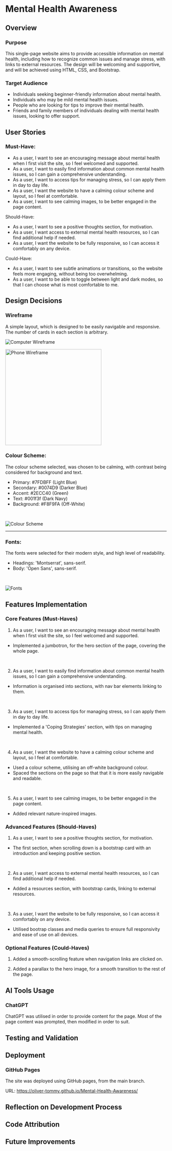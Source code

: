 
# Mental Health Awareness

## Overview

### Purpose

This single-page website aims to provide accessible information on mental health, including how to recognize common issues and manage stress, with links to external resources. The design will be welcoming and supportive, and will be achieved using HTML, CSS, and Bootstrap.

### Target Audience

- Individuals seeking beginner-friendly information about mental health.
- Individuals who may be mild mental health issues.
- People who are looking for tips to improve their mental health.
- Friends and family members of individuals dealing with mental health issues, looking to offer support.

## User Stories

### Must-Have:

- As a user, I want to see an encouraging message about mental health when I first visit the site, so I feel welcomed and supported.
- As a user, I want to easily find information about common mental health issues, so I can gain a comprehensive understanding.
- As a user, I want to access tips for managing stress, so I can apply them in day to day life.
- As a user, I want the website to have a calming colour scheme and layout, so I feel at comfortable.
- As a user, I want to see calming images, to be better engaged in the page content.

Should-Have:

- As a user, I want to see a positive thoughts section, for motivation.
- As a user, I want access to external mental health resources, so I can find additional help if needed.
- As a user, I want the website to be fully responsive, so I can access it comfortably on any device.

Could-Have:

- As a user, I want to see subtle animations or transitions, so the website feels more engaging, without being too overwhelming.
- As a user, I want to be able to toggle between light and dark modes, so that I can choose what is most comfortable to me.

## Design Decisions

### Wireframe

A simple layout, which is designed to be easily navigable and responsive. The number of cards in each section is arbitrary.

![Computer Wireframe](assets/images/Mental-Health-Awareness-Wireframe.png)

<img src="assets/images/iPhone mental health.png" alt="Phone Wireframe" width=300>

### Colour Scheme:

The colour scheme selected, was chosen to be calming, with contrast being considered for background and text.
- Primary: #7FDBFF (Light Blue)
- Secondary: #0074D9 (Darker Blue) 
- Accent: #2ECC40 (Green)
- Text: #001f3f (Dark Navy)
- Background: #F8F9FA (Off-White)

<br>

![Colour Scheme](assets/images/colourscheme.png)

---



### Fonts:

The fonts were selected for their modern style, and high level of readability.
- Headings: 'Montserrat', sans-serif.
- Body: 'Open Sans', sans-serif.

<br>

![Fonts](assets/images/fonts.png)

## Features Implementation

### Core Features (Must-Haves)

1. As a user, I want to see an encouraging message about mental health when I first visit the site, so I feel welcomed and supported.
- Implemented a jumbotron, for the hero section of the page, covering the whole page.

<br>

2. As a user, I want to easily find information about common mental health issues, so I can gain a comprehensive understanding.
- Information is organised into sections, with nav bar elements linking to them.

<br>

3. As a user, I want to access tips for managing stress, so I can apply them in day to day life.
- Implemented a 'Coping Strategies' section, with tips on managing mental health.

<br>

4. As a user, I want the website to have a calming colour scheme and layout, so I feel at comfortable.
- Used a colour scheme, utilising an off-white background colour.
- Spaced the sections on the page so that that it is more easily navigable and readable.

<br>

5. As a user, I want to see calming images, to be better engaged in the page content.
- Added relevant nature-inspired images.

### Advanced Features (Should-Haves)

1. As a user, I want to see a positive thoughts section, for motivation.
- The first section, when scrolling down is a bootstrap card with an introduction and keeping positive section.

<br>

2. As a user, I want access to external mental health resources, so I can find additional help if needed.
- Added a resources section, with bootstrap cards, linking to external resources.

<br>

3. As a user, I want the website to be fully responsive, so I can access it comfortably on any device.
- Utilised bootrap classes and media queries to ensure full responsivity and ease of use on all devices.

### Optional Features (Could-Haves)

1. Added a smooth-scrolling feature when navigation links are clicked on.

2. Added a parallax to the hero image, for a smooth transition to the rest of the page.

## AI Tools Usage

### ChatGPT

ChatGPT was utilised in order to provide content for the page. Most of the page content was prompted, then modified in order to suit.

## Testing and Validation



## Deployment

### GitHub Pages

The site was deployed using GitHub pages, from the main branch.

URL: https://oliver-tommy.github.io/Mental-Health-Awareness/

## Reflection on Development Process

## Code Attribution

## Future Improvements

